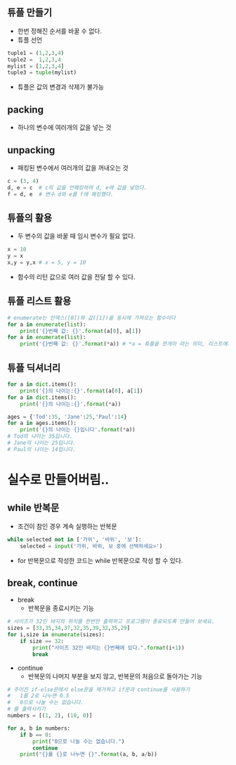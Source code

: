 ## 튜플 만들기
+ 한번 정해진 순서를 바꿀 수 없다.
+ 튜플 선언
```python
tuple1 = (1,2,3,4)
tuple2 =  1,2,3,4
mylist = [1,2,3,4]
tuple3 = tuple(mylist)
```
+ 튜플은 값의 변경과 삭제가 불가능

## packing
+ 하나의 변수에 여러개의 값을 넣는 것

## unpacking
+ 패킹된 변수에서 여러개의 값을 꺼내오는 것
```python 
c = (3, 4) 
d, e = c  # c의 값을 언패킹하여 d, e에 값을 넣었다.
f = d, e  # 변수 d와 e를 f에 패킹했다.
```

## 튜플의 활용
+ 두 변수의 값을 바꿀 때 임시 변수가 필요 없다.
```python
x = 10
y = x
x,y = y,x # x = 5, y = 10
```
+ 함수의 리턴 값으로 여러 값을 전달 할 수 있다.
  
## 튜플 리스트 활용
```python
# enumerate는 인덱스([0])와 값([1])을 동시에 가져오는 함수이다
for a in enumerate(list):
    print('{}번째 값: {}'.format(a[0], a[1])
for a in enumerate(list):
    print('{}번째 값: {}'.format(*a)) # *a = 튜플을 쪼개라 라는 의미, 리스트에서도 가능
```

## 튜플 딕셔너리
```python
for a in dict.items():
    print('{}의 나이는:{}'.format(a[0], a[1])
for a in dict.items():
    print('{}의 나이는:{}'.format(*a))
```
```python
ages = {'Tod':35, 'Jane':25,'Paul':14}
for a in ages.items():
    print('{}의 나이는 {}입니다'.format(*a))
# Tod의 나이는 35입니다.
# Jane의 나이는 25입니다.
# Paul의 나이는 14입니다.
```

# 실수로 만들어버림..

## while 반복문
+ 조건이 참인 경우 계속 실행하는 반복문
```python
while selected not in ['가위', '바위', '보']:
    selected = input('가위, 바위, 보 중에 선택하세요>')
```
+ for 반복문으로 작성한 코드는 while 반복문으로 작성 할 수 있다.

## break, continue
+ break 
  + 반복문을 종료시키는 기능
```python
# 사이즈가 32인 바지의 위치를 한번만 출력하고 프로그램이 종료되도록 만들어 보세요.
sizes = [33,35,34,37,32,35,39,32,35,29]
for i,size in enumerate(sizes):
    if size == 32:
        print("사이즈 32인 바지는 {}번째에 있다.".format(i+1))
        break
```
+ continue
  + 반복문의 나머지 부분을 보지 않고, 반복문의 처음으로 돌아가는 기능
```python
# 주어진 if-else문에서 else문을 제거하고 if문과 continue를 사용하기
#   1를 2로 나누면 0.5
#   0으로 나눌 수는 없습니다. 
# 를 출력시키기
numbers = [(1, 2), (10, 0)]

for a, b in numbers:
    if b == 0:
        print("0으로 나눌 수는 없습니다.")
        continue
    print("{}를 {}로 나누면 {}".format(a, b, a/b))
```
